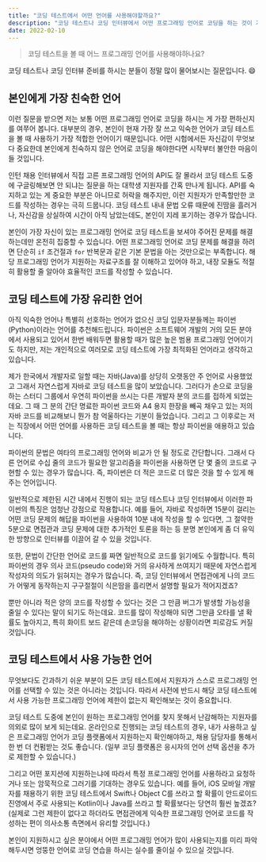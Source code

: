 ```yaml
---
title: "코딩 테스트에서 어떤 언어를 사용해야할까요?"
description: "코딩 테스트나 코딩 인터뷰에서 어떤 프로그래밍 언어로 코딩을 하는 것이 가장 유리하고 효과적인지 알아보겠습니다."
date: 2022-02-10
---
```


> 코딩 테스트을 볼 때 어느 프로그래밍 언어를 사용해야하나요?

코딩 테스트나 코딩 인터뷰 준비를 하시는 분들이 정말 많이 물어보시는 질문입니다. 😄

## 본인에게 가장 친숙한 언어

이런 질문을 받으면 저는 보통 어떤 프로그래밍 언어로 코딩을 하시는 게 가장 편하신지를 여쭈어 봅니다.
대부분의 경우, 본인이 현재 가장 잘 쓰고 익숙한 언어가 코딩 테스트을 볼 때 사용하기 가장 적합한 언어이기 때문입니다.
어떤 시험에서든 자신감이 무엇보다 중요한데 본인에게 친숙하지 않은 언어로 코딩을 해야한다면 시작부터 불안한 마음이 들 것입니다.

인턴 채용 인터뷰에서 직접 고른 프로그래밍 언어의 API도 잘 몰라서 코딩 테스트 도중에 구글링해보면 안 되냐는 질문을 하는 대학생 지원자를 간혹 만나게 됩니다.
API를 숙지하고 있는 게 중요한 부분은 아니므로 허락을 해주지만, 이런 지원자가 만족할만한 코드를 작성하는 경우는 극히 드뭅니다.
코딩 테스트 내내 문법 오류 때문에 진땀을 흘러거나, 자신감을 상실하여 시간이 아직 남았는데도, 본인이 지레 포기하는 경우가 많습니다.

본인이 가장 자신이 있는 프로그래밍 언어로 코딩 테스트을 보셔야 주어진 문제를 해결하는데만 온전히 집중할 수 있습니다.
어떤 프로그래밍 언어로 코딩 문제를 해결을 하려면 단순히 `if` 조건절과 `for` 반복문과 같은 기본 문법을 아는 것만으로는 부족합니다.
해당 프로그래밍 언어가 지원하는 자료구조를 잘 이해하고 있어야 하고, 내장 모듈도 적절히 활용할 줄 알아야 효율적인 코드를 작성할 수 있습니다.

## 코딩 테스트에 가장 유리한 언어

아직 익숙한 언어나 특별히 선호하는 언어가 없으신 코딩 입문자분들께는 파이썬(Python)이라는 언어를 추천해드립니다.
파이썬은 소프트웨어 개발의 거의 모든 분야에서 사용되고 있어서 한번 배워두면 활용할 때가 많은 높은 범용 프로그래밍 언어이기도 하지만,
저는 개인적으로 여러모로 코딩 테스트에 가장 최적화된 언어라고 생각하고 있습니다.

제가 한국에서 개발자로 일할 때는 자바(Java)를 상당히 오랫동안 주 언어로 사용했었고 그래서 자연스럽게 자바로 코딩 테스트을 많이 보았습니다.
그러다가 손으로 코딩을 하는 스터디 그룹에서 우연히 파이썬을 쓰시는 다른 개발자 분의 코드를 접하게 되었는데요.
그 때 그 분의 간단 명료한 파이썬 코드와 A4 용지 한장을 빼곡 채우고 있는 저의 자바 코드를 비교해보니 뭔가 참 억울하다는 기분이 들었습니다.
그리고 그 이후로는 저는 직장에서 어떤 언어를 사용하든 코딩 테스트을 볼 때는 항상 파이썬을 애용하고 있습니다.

파이썬의 문법은 여타의 프로그래밍 언어와 비교가 안 될 정도로 간단합니다.
그래서 다른 언어로 수십 줄의 코드가 필요한 알고리즘을 파이썬을 사용하면 단 몇 줄의 코드로 구현할 수 있는 경우가 많습니다.
즉, 파이썬은 더 적은 코드로 더 많은 것을 할 수 있게 해주는 언어입니다.

일반적으로 제한된 시간 내에서 진행이 되는 코딩 테스트나 코딩 인터뷰에서 이러한 파이썬의 특징은 엄청난 강점으로 작용합니다.
예를 들어, 자바로 작성하면 15분이 걸리는 어떤 코딩 문제의 해답을 파이썬을 사용하여 10분 내에 작성을 할 수 있다면,
그 절약한 5분으로 면접관과 코딩 문제에 대한 추가적인 토론을 하는 등 분명 본인에게 좀 더 유익한 방향으로 인터뷰를 이끌어 갈 수 있을 것입니다.

또한, 문법이 간단한 언어로 코드를 짜면 일반적으로 코드를 읽기에도 수월합니다.
특히 파이썬의 경우 의사 코드(pseudo code)와 거의 유사하게 쓰여지기 때문에 자연스럽게 작성자의 의도가 읽혀지는 경우가 많습니다.
즉, 코딩 인터뷰에서 면접관에게 나의 코드가 어떻게 동작하는지 구구절절이 식은땀을 흘리면서 설명할 필요가 적어지겠죠?

뿐만 아니라 적은 양의 코드를 작성할 수 있다는 것은 그 만큼 버그가 발생할 가능성을 줄일 수 있다는 말이 되기도 하는데요.
코드를 많이 작성해야 되면 그만큼 오타를 낼 확률도 높아지고, 특히 화이트 보드 같은데 손코딩을 해야하는 상황이라면 피로감도 커질 것입니다.

## 코딩 테스트에서 사용 가능한 언어

무엇보다도 간과하기 쉬운 부분이 모든 코딩 테스트에서 지원자가 스스로 프로그래밍 언어를 선택할 수 있는 것은 아니라는 것입니다.
따라서 사전에 반드시 해당 코딩 테스트에서 사용 가능한 프로그래밍 언어에 제한이 없는지 확인해보는 것이 중요합니다.

코딩 테스트 도중에 본인이 원하는 프로그래밍 언어를 찾지 못해서 난감해하는 지원자를 의외로 많이 보게 되는데요.
온라인으로 진행되는 코딩 테스트의 경우, 내가 사용하고 싶은 프로그래밍 언어가 코딩 플랫폼에서 지원하는지 확인해야하고, 채용 담당자를 통해서 한 번 더 컨펌받는 것도 좋습니다. (일부 코딩 플랫폼은 응시자의 언어 선택 옵션을 추가로 제한할 수 있습니다.)

그리고 어떤 포지션에 지원하는냐에 따라서 특정 프로그래밍 언어를 사용하라고 요청하거나 또는 암묵적으로 그러기를 기대하는 경우도 있습니다.
예를 들어, iOS 모바일 개발자를 채용하기 위한 코딩 테스트에서 Swift나 Object C를 쓰라고 할 확률이 안드로이드 진영에서 주로 사용되는 Kotlin이나 Java를 쓰라고 할 확률보다는 당연히 훨씬 높겠죠?
(실제로 그런 제한이 없다고 하더라도 면접관에게 익숙한 프로그래밍 언어로 코드를 작성하는 편이 의사소통 측면에서 유리할 것입니다.)

본인이 지원하시고 싶은 분야에서 어떤 프로그래밍 언어가 많이 사용되는지를 미리 파악해두시면 엉뚱한 언어로 코딩 연습을 하시는 실수를 줄이실 수 있으실 것입니다.
